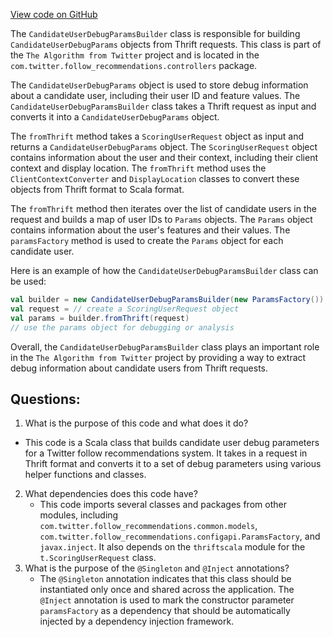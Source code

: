 [View code on GitHub](https://github.com/misbahsy/the-algorithm/follow-recommendations-service/server/src/main/scala/com/twitter/follow_recommendations/controllers/CandidateUserDebugParamsBuilder.scala)

The `CandidateUserDebugParamsBuilder` class is responsible for building `CandidateUserDebugParams` objects from Thrift requests. This class is part of the `The Algorithm from Twitter` project and is located in the `com.twitter.follow_recommendations.controllers` package.

The `CandidateUserDebugParams` object is used to store debug information about a candidate user, including their user ID and feature values. The `CandidateUserDebugParamsBuilder` class takes a Thrift request as input and converts it into a `CandidateUserDebugParams` object.

The `fromThrift` method takes a `ScoringUserRequest` object as input and returns a `CandidateUserDebugParams` object. The `ScoringUserRequest` object contains information about the user and their context, including their client context and display location. The `fromThrift` method uses the `ClientContextConverter` and `DisplayLocation` classes to convert these objects from Thrift format to Scala format.

The `fromThrift` method then iterates over the list of candidate users in the request and builds a map of user IDs to `Params` objects. The `Params` object contains information about the user's features and their values. The `paramsFactory` method is used to create the `Params` object for each candidate user.

Here is an example of how the `CandidateUserDebugParamsBuilder` class can be used:

```scala
val builder = new CandidateUserDebugParamsBuilder(new ParamsFactory())
val request = // create a ScoringUserRequest object
val params = builder.fromThrift(request)
// use the params object for debugging or analysis
```

Overall, the `CandidateUserDebugParamsBuilder` class plays an important role in the `The Algorithm from Twitter` project by providing a way to extract debug information about candidate users from Thrift requests.
## Questions: 
 1. What is the purpose of this code and what does it do?
   - This code is a Scala class that builds candidate user debug parameters for a Twitter follow recommendations system. It takes in a request in Thrift format and converts it to a set of debug parameters using various helper functions and classes.
2. What dependencies does this code have?
   - This code imports several classes and packages from other modules, including `com.twitter.follow_recommendations.common.models`, `com.twitter.follow_recommendations.configapi.ParamsFactory`, and `javax.inject`. It also depends on the `thriftscala` module for the `t.ScoringUserRequest` class.
3. What is the purpose of the `@Singleton` and `@Inject` annotations?
   - The `@Singleton` annotation indicates that this class should be instantiated only once and shared across the application. The `@Inject` annotation is used to mark the constructor parameter `paramsFactory` as a dependency that should be automatically injected by a dependency injection framework.